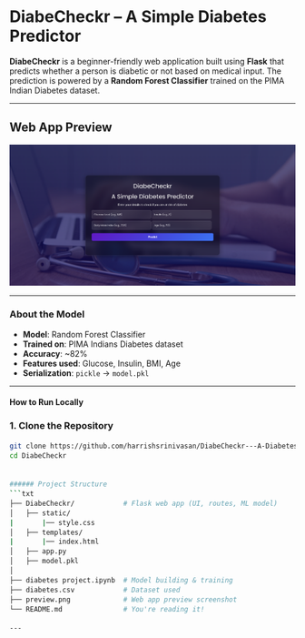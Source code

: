 # DiabeCheckr – A Simple Diabetes Predictor 

**DiabeCheckr** is a beginner-friendly web application built using **Flask** that predicts whether a person is diabetic or not based on medical input. The prediction is powered by a **Random Forest Classifier** trained on the PIMA Indian Diabetes dataset.

---

## Web App Preview

![App Screenshot](preview.png)

---

### About the Model

- **Model**: Random Forest Classifier  
- **Trained on**: PIMA Indians Diabetes dataset  
- **Accuracy**: ~82%  
- **Features used**: Glucose, Insulin, BMI, Age  
- **Serialization**: `pickle` → `model.pkl`

---

#### How to Run Locally

### 1. Clone the Repository

```bash
git clone https://github.com/harrishsrinivasan/DiabeCheckr---A-Diabetes-Prediction-App-using-Machine-Learning.git
cd DiabeCheckr


###### Project Structure
```txt
├── DiabeCheckr/            # Flask web app (UI, routes, ML model)
│   ├── static/
|       |── style.css
│   ├── templates/
|       |── index.html
│   ├── app.py
│   ├── model.pkl
│ 
├── diabetes project.ipynb  # Model building & training
├── diabetes.csv            # Dataset used
├── preview.png             # Web app preview screenshot
└── README.md               # You're reading it!

---

